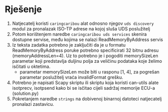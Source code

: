 
# Rješenje

1. Natjecatelj koristi `caringcaribou` alat odnosno njegov `uds discovery` modul za pronalazak ISO-TP adrese na kojoj sluša UDS poslužitelj
2. Potom korištenjem naredbe `caringcaribou uds services` skenira dostupne servise, među kojima se nalazi ReadMemoryByAddress servis
3. Iz teksta zadatka potrebno je zaključiti da je u formatu ReadMemoryByAddress poruke potrebno specificirati 32 bitnu adresu (memoryAddressLen=4). Uz to potrebno je i pogoditi memorySizeLen parametar koji predstavlja duljinu polja za veličinu podataka koje želimo isčitati u oktetima. 
	- parametar memorySizeLen može biti u rasponu \[1, 4\], za pogrešan parametar poslužitelj vraća invalidFormat grešku.
4. Potrebno je napisati Scapy skriptu ili skriptu koja koristi can-utils alate isotprecv, isotpsend kako bi se isčitao cijeli sadržaj memorije ECU-a (solution.py)
5. Pokretanjem naredbe `strings` na dobivenoj binarnoj datoteci natjecatelj pronalazi zastavicu.